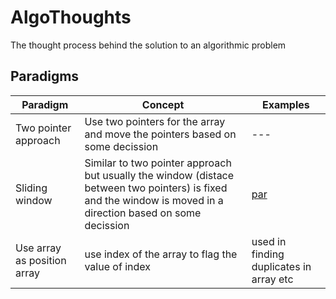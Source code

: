 # AlgoThoughts
The thought process behind the solution to an algorithmic problem

## Paradigms

| Paradigm | Concept | Examples |
| -------- | ------- | -------- |
| Two pointer approach | Use two pointers for the array and move the pointers based on some decission | --- |
| Sliding window | Similar to two pointer approach but usually the window (distace between two pointers) is fixed and the window is moved in a direction based on some decission | [ par ](#algothoughts)
| Use array as position array | use index of the array to flag the value of index | used in finding duplicates in array etc |
